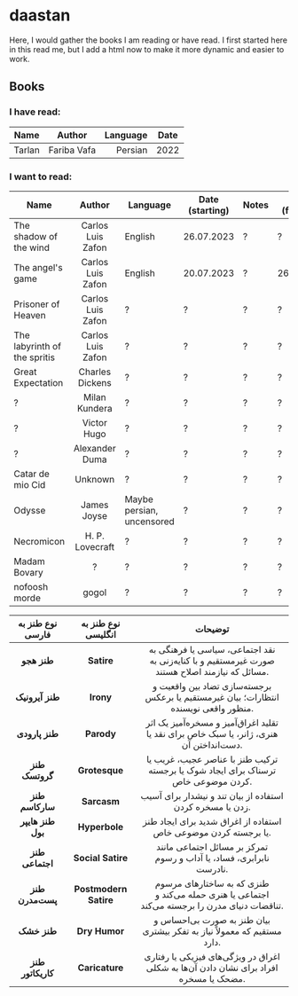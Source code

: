 # daastan

Here, I would gather the books I am reading or have read.
I first started here in this read me, but I add a html now to make it more dynamic 
and easier to work.

## Books 
### I have read:

| Name        | Author   |  Language  |  Date   |
| ------------- |:-------------:| -----:| --- |
| Tarlan | Fariba Vafa | Persian | 2022 |


### I want to read:

| Name        | Author           | Language  | Date (starting) | Notes | Date (finished) |
| ------------- |:-------------:| ----- | --- | --- | --- |
| The shadow of the wind | Carlos Luis Zafon | English | 26.07.2023 | ? | ? |
| The angel's game | Carlos Luis Zafon | English | 20.07.2023 | ? | 26.07.2023 |
| Prisoner of Heaven | Carlos Luis Zafon | ? | ? | ? | ? |
| The labyrinth of the spritis | Carlos Luis Zafon | ? | ? | ? | ? |
| Great Expectation | Charles Dickens | ? | ? | ? | ? |
| ? | Milan Kundera | ? | ? | ? | ? |
| ? | Victor Hugo | ? | ? | ? | ? |
| ? | Alexander Duma | ? | ? | ? | ? |
| Catar de mio Cid | Unknown | ? | ? | ? | ? |
| Odysse | James Joyse | Maybe persian, uncensored | ? | ? | ? |
| Necromicon | H. P. Lovecraft | ? | ? | ? | ? |
| Madam Bovary | ? | ? | ? | ? | ? |
| nofoosh morde | gogol | ? | ? | ? | ? |

| نوع طنز به فارسی              | نوع طنز به انگلیسی          | توضیحات                                                                                     |
|:-----------------------------:|:---------------------------:|:-------------------------------------------------------------------------------------------:|
| **طنز هجو**                   | **Satire**                  | نقد اجتماعی، سیاسی یا فرهنگی به صورت غیرمستقیم و با کنایه‌زنی به مسائل که نیازمند اصلاح هستند.         |
| **طنز آیرونیک**               | **Irony**                   | برجسته‌سازی تضاد بین واقعیت و انتظارات؛ بیان غیرمستقیم یا برعکس منظور واقعی نویسنده.                    |
| **طنز پارودی**                | **Parody**                  | تقلید اغراق‌آمیز و مسخره‌آمیز یک اثر هنری، ژانر، یا سبک خاص برای نقد یا دست‌انداختن آن.                  |
| **طنز گروتسک**                | **Grotesque**               | ترکیب طنز با عناصر عجیب، غریب یا ترسناک برای ایجاد شوک یا برجسته کردن موضوعی خاص.                        |
| **طنز سارکاسم**               | **Sarcasm**                 | استفاده از بیان تند و نیشدار برای آسیب زدن یا مسخره کردن.                                              |
| **طنز هایپر بول**             | **Hyperbole**               | استفاده از اغراق شدید برای ایجاد طنز یا برجسته کردن موضوعی خاص.                                          |
| **طنز اجتماعی**               | **Social Satire**           | تمرکز بر مسائل اجتماعی مانند نابرابری، فساد، یا آداب و رسوم نادرست.                                     |
| **طنز پست‌مدرن**              | **Postmodern Satire**       | طنزی که به ساختارهای مرسوم اجتماعی یا هنری حمله می‌کند و تناقضات دنیای مدرن را برجسته می‌کند.             |
| **طنز خشک**                   | **Dry Humor**               | بیان طنز به صورت بی‌احساس و مستقیم که معمولاً نیاز به تفکر بیشتری دارد.                                      |
| **طنز کاریکاتور**             | **Caricature**              | اغراق در ویژگی‌های فیزیکی یا رفتاری افراد برای نشان دادن آن‌ها به شکلی مضحک یا مسخره.                    |


